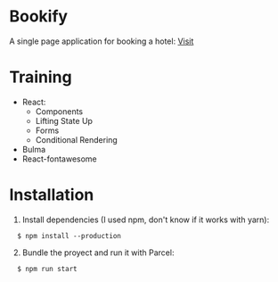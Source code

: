 # Bookify

A single page application for booking a hotel: [Visit](https://andresclm.github.io/bookify/dist/index.html)

# Training

- React:
  - Components 
  - Lifting State Up
  - Forms
  - Conditional Rendering
- Bulma
- React-fontawesome

# Installation

1. Install dependencies (I used npm, don't know if it works with yarn):
```
  $ npm install --production
```
2. Bundle the proyect and run it with Parcel:
```
  $ npm run start
```
